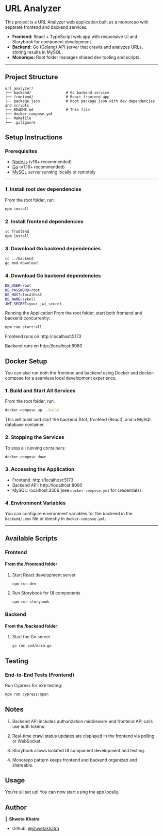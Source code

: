 # URL Analyzer

This project is a URL Analyzer web application built as a monorepo with separate frontend and backend services.

- **Frontend:** React + TypeScript web app with responsive UI and Storybook for component development.
- **Backend:** Go (Golang) API server that crawls and analyzes URLs, storing results in MySQL.
- **Monorepo:** Root folder manages shared dev tooling and scripts.

---

## Project Structure

    url_analyzer/
    ├── backend/                # Go backend service
    ├── frontend/               # React frontend app
    ├── package.json            # Root package.json with dev dependencies and scripts
    ├── README.md               # This file
    ├── docker-compose.yml
    ├── Makefile
    └── .gitignore

## Setup Instructions

### Prerequisites

- [Node.js](https://nodejs.org/en/) (v16+ recommended)
- [Go](https://golang.org/dl/) (v1.18+ recommended)
- [MySQL](https://dev.mysql.com/downloads/) server running locally or remotely

---

### 1. Install root dev dependencies

From the root folder, run:

```bash
npm install
```

### 2.  Install frontend dependencies

```bash
cd frontend
npm install
```


### 3.  Download Go backend dependencies

```bash
cd ../backend
go mod download
```

### 4.  Download Go backend dependencies

```bash
DB_USER=root
DB_PASSWORD=root
DB_HOST=localhost
DB_NAME=sykell
JWT_SECRET=your_jwt_secret
```

Running the Application
From the root folder, start both frontend and backend concurrently:

```bash
npm run start:all
```

Frontend runs on http://localhost:5173

Backend runs on http://localhost:8080

## Docker Setup

You can also run both the frontend and backend using Docker and docker-compose for a seamless local development experience.

### 1. Build and Start All Services

From the root folder, run:

```bash
docker-compose up --build
```

This will build and start the backend (Go), frontend (React), and a MySQL database container.

### 2. Stopping the Services

To stop all running containers:

```bash
docker-compose down
```

### 3. Accessing the Application

- Frontend: http://localhost:5173
- Backend API: http://localhost:8080
- MySQL: localhost:3306 (see `docker-compose.yml` for credentials)

### 4. Environment Variables

You can configure environment variables for the backend in the `backend/.env` file or directly in `docker-compose.yml`.

---


## Available Scripts
### Frontend

#### From the /frontend folder

1. Start React development server

    ```bash
    npm run dev
    ```
2. Run Storybook for UI components
    
    ```bash
    npm run storybook
    ```

### Backend
#### From the /backend folder:

1. Start the Go server

    ```bash
    go run cmd/main.go
    ```

## Testing

### End-to-End Tests (Frontend)

Run Cypress for e2e testing:

```bash
npm run cypress:open
```

## Notes

1. Backend API includes authorization middleware and frontend API calls use auth tokens.

2. Real-time crawl status updates are displayed in the frontend via polling or WebSocket.

3. Storybook allows isolated UI component development and testing.

4. Monorepo pattern keeps frontend and backend organized and shareable.

## Usage 

  You're all set up! You can now start using the app locally.

## Author

👤 **Shweta Khatra**

* Github: [@shwetakhatra](https://github.com/shwetakhatra)

